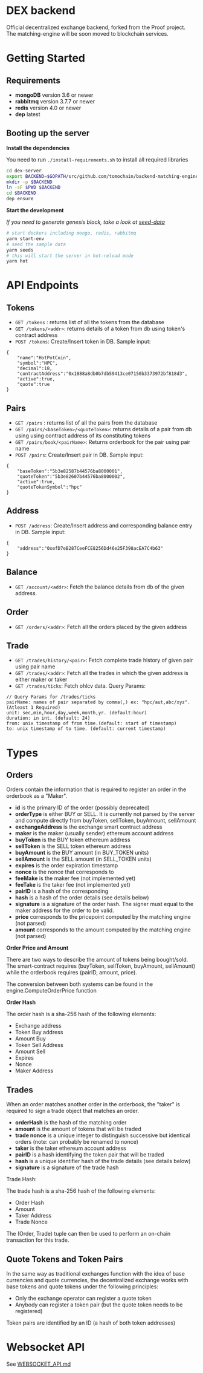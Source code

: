 # DEX backend

Official decentralized exchange backend, forked from the Proof project.  
The matching-engine will be soon moved to blockchain services.

# Getting Started

## Requirements

- **mongoDB** version 3.6 or newer
- **rabbitmq** version 3.7.7 or newer
- **redis** version 4.0 or newer
- **dep** latest

## Booting up the server

**Install the dependencies**

You need to run `./install-requirements.sh` to install all required libraries

```bash
cd dex-server
export BACKEND=$GOPATH/src/github.com/tomochain/backend-matching-engine
mkdir -p $BACKEND
ln -sF $PWD $BACKEND
cd $BACKEND
dep ensure
```

**Start the development**

_If you need to generate genesis block, take a look at [seed-data](./utils/seed-data/README.md)_

```bash
# start dockers including mongo, redis, rabbitmq
yarn start-env
# seed the sample data
yarn seeds
# this will start the server in hot-reload mode
yarn hot
```

# API Endpoints

## Tokens

- `GET /tokens` : returns list of all the tokens from the database
- `GET /tokens/<addr>`: returns details of a token from db using token's contract address
- `POST /tokens`: Create/Insert token in DB. Sample input:

```
{
	"name":"HotPotCoin",
	"symbol":"HPC",
	"decimal":18,
	"contractAddress":"0x1888a8db0b7db59413ce07150b3373972bf818d3",
	"active":true,
	"quote":true
}
```

## Pairs

- `GET /pairs` : returns list of all the pairs from the database
- `GET /pairs/<baseToken>/<quoteToken>`: returns details of a pair from db using using contract address of its constituting tokens
- `GET /pairs/book/<pairName>`: Returns orderbook for the pair using pair name
- `POST /pairs`: Create/Insert pair in DB. Sample input:

```
{
    "baseToken":"5b3e82587b44576ba8000001",
    "quoteToken":"5b3e82607b44576ba8000002",
    "active":true,
    "quoteTokenSymbol":"hpc"
}
```

## Address

- `POST /address`: Create/Insert address and corresponding balance entry in DB. Sample input:

```
{
	"address":"0xefD7eB287CeeFCE8256Dd46e25F398acEA7C4b63"
}
```

## Balance

- `GET /account/<addr>`: Fetch the balance details from db of the given address.

## Order

- `GET /orders/<addr>`: Fetch all the orders placed by the given address

## Trade

- `GET /trades/history/<pair>`: Fetch complete trade history of given pair using pair name
- `GET /trades/<addr>`: Fetch all the trades in which the given address is either maker or taker
- `GET /trades/ticks`: Fetch ohlcv data. Query Params:

```
// Query Params for /trades/ticks
pairName: names of pair separated by comma(,) ex: "hpc/aut,abc/xyz". (Atleast 1 Required)
unit: sec,min,hour,day,week,month,yr. (default:hour)
duration: in int. (default: 24)
from: unix timestamp of from time.(default: start of timestamp)
to: unix timestamp of to time. (default: current timestamp)
```

# Types

## Orders

Orders contain the information that is required to register an order in the orderbook as a "Maker".

- **id** is the primary ID of the order (possibly deprecated)
- **orderType** is either BUY or SELL. It is currently not parsed by the server and compute directly from buyToken, sellToken, buyAmount, sellAmount
- **exchangeAddress** is the exchange smart contract address
- **maker** is the maker (usually sender) ethereum account address
- **buyToken** is the BUY token ethereum address
- **sellToken** is the SELL token ethereum address
- **buyAmount** is the BUY amount (in BUY_TOKEN units)
- **sellAmount** is the SELL amount (in SELL_TOKEN units)
- **expires** is the order expiration timestamp
- **nonce** is the nonce that corresponds to
- **feeMake** is the maker fee (not implemented yet)
- **feeTake** is the taker fee (not implemented yet)
- **pairID** is a hash of the corresponding
- **hash** is a hash of the order details (see details below)
- **signature** is a signature of the order hash. The signer must equal to the maker address for the order to be valid.
- **price** corresponds to the pricepoint computed by the matching engine (not parsed)
- **amount** corresponds to the amount computed by the matching engine (not parsed)

**Order Price and Amount**

There are two ways to describe the amount of tokens being bought/sold. The smart-contract requires (buyToken, sellToken, buyAmount, sellAmount) while the
orderbook requires (pairID, amount, price).

The conversion between both systems can be found in the engine.ComputeOrderPrice
function

**Order Hash**

The order hash is a sha-256 hash of the following elements:

- Exchange address
- Token Buy address
- Amount Buy
- Token Sell Address
- Amount Sell
- Expires
- Nonce
- Maker Address

## Trades

When an order matches another order in the orderbook, the "taker" is required
to sign a trade object that matches an order.

- **orderHash** is the hash of the matching order
- **amount** is the amount of tokens that will be traded
- **trade nonce** is a unique integer to distinguish successive but identical orders (note: can probably be renamed to nonce)
- **taker** is the taker ethereum account address
- **pairID** is a hash identifying the token pair that will be traded
- **hash** is a unique identifier hash of the trade details (see details below)
- **signature** is a signature of the trade hash

Trade Hash:

The trade hash is a sha-256 hash of the following elements:

- Order Hash
- Amount
- Taker Address
- Trade Nonce

The (Order, Trade) tuple can then be used to perform an on-chain transaction for this trade.

## Quote Tokens and Token Pairs

In the same way as traditional exchanges function with the idea of base
currencies and quote currencies, the decentralized exchange works with
base tokens and quote tokens under the following principles:

- Only the exchange operator can register a quote token
- Anybody can register a token pair (but the quote token needs to be registered)

Token pairs are identified by an ID (a hash of both token addresses)

# Websocket API

See [WEBSOCKET_API.md](WEBSOCKET_API.md)
